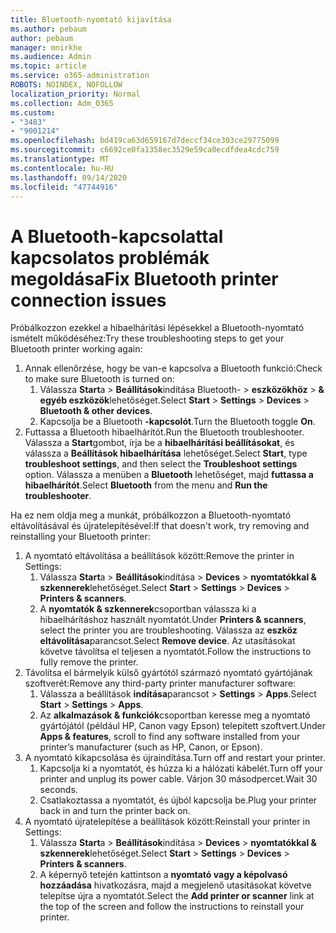 ```yaml
---
title: Bluetooth-nyomtató kijavítása
ms.author: pebaum
author: pebaum
manager: mnirkhe
ms.audience: Admin
ms.topic: article
ms.service: o365-administration
ROBOTS: NOINDEX, NOFOLLOW
localization_priority: Normal
ms.collection: Adm_O365
ms.custom:
- "3483"
- "9001214"
ms.openlocfilehash: bd419ca63d659167d7deccf34ce303ce29775099
ms.sourcegitcommit: c6692ce0fa1358ec3529e59ca0ecdfdea4cdc759
ms.translationtype: MT
ms.contentlocale: hu-HU
ms.lasthandoff: 09/14/2020
ms.locfileid: "47744916"
---
```

# <a name="fix-bluetooth-printer-connection-issues"></a><span data-ttu-id="c2b98-102">A Bluetooth-kapcsolattal kapcsolatos problémák megoldása</span><span class="sxs-lookup"><span data-stu-id="c2b98-102">Fix Bluetooth printer connection issues</span></span>

<span data-ttu-id="c2b98-103">Próbálkozzon ezekkel a hibaelhárítási lépésekkel a Bluetooth-nyomtató ismételt működéséhez:</span><span class="sxs-lookup"><span data-stu-id="c2b98-103">Try these troubleshooting steps to get your Bluetooth printer working again:</span></span>


1. <span data-ttu-id="c2b98-104">Annak ellenőrzése, hogy be van-e kapcsolva a Bluetooth funkció:</span><span class="sxs-lookup"><span data-stu-id="c2b98-104">Check to make sure Bluetooth is turned on:</span></span>
    1. <span data-ttu-id="c2b98-105">Válassza **Start**a  >  **Beállítások**indítása Bluetooth-  >  **eszközökhöz**  >  **& egyéb eszközök**lehetőséget.</span><span class="sxs-lookup"><span data-stu-id="c2b98-105">Select **Start** > **Settings** > **Devices** > **Bluetooth & other devices**.</span></span>
    2. <span data-ttu-id="c2b98-106">Kapcsolja be a Bluetooth **-kapcsolót**.</span><span class="sxs-lookup"><span data-stu-id="c2b98-106">Turn the Bluetooth toggle **On**.</span></span>
2. <span data-ttu-id="c2b98-107">Futtassa a Bluetooth hibaelhárítót.</span><span class="sxs-lookup"><span data-stu-id="c2b98-107">Run the Bluetooth troubleshooter.</span></span> <br>
    <span data-ttu-id="c2b98-108">Válassza a **Start**gombot, írja be a **hibaelhárítási beállításokat**, és válassza a **Beállítások hibaelhárítása** lehetőséget.</span><span class="sxs-lookup"><span data-stu-id="c2b98-108">Select **Start**, type **troubleshoot settings**, and then select the **Troubleshoot settings** option.</span></span> <span data-ttu-id="c2b98-109">Válassza a menüben a **Bluetooth** lehetőséget, majd **futtassa a hibaelhárítót**.</span><span class="sxs-lookup"><span data-stu-id="c2b98-109">Select **Bluetooth** from the menu and **Run the troubleshooter**.</span></span>

<span data-ttu-id="c2b98-110">Ha ez nem oldja meg a munkát, próbálkozzon a Bluetooth-nyomtató eltávolításával és újratelepítésével:</span><span class="sxs-lookup"><span data-stu-id="c2b98-110">If that doesn't work, try removing and reinstalling your Bluetooth printer:</span></span>

1. <span data-ttu-id="c2b98-111">A nyomtató eltávolítása a beállítások között:</span><span class="sxs-lookup"><span data-stu-id="c2b98-111">Remove the printer in Settings:</span></span>
    1. <span data-ttu-id="c2b98-112">Válassza **Start**a  >  **Beállítások**indítása  >  **Devices**  >  **nyomtatókkal & szkennerek**lehetőséget.</span><span class="sxs-lookup"><span data-stu-id="c2b98-112">Select **Start** > **Settings** > **Devices** > **Printers & scanners**.</span></span>
    2. <span data-ttu-id="c2b98-113">A **nyomtatók & szkennerek**csoportban válassza ki a hibaelhárításhoz használt nyomtatót.</span><span class="sxs-lookup"><span data-stu-id="c2b98-113">Under **Printers & scanners**, select the printer you are troubleshooting.</span></span> <span data-ttu-id="c2b98-114">Válassza az **eszköz eltávolítása**parancsot.</span><span class="sxs-lookup"><span data-stu-id="c2b98-114">Select **Remove device**.</span></span> <span data-ttu-id="c2b98-115">Az utasításokat követve távolítsa el teljesen a nyomtatót.</span><span class="sxs-lookup"><span data-stu-id="c2b98-115">Follow the instructions to fully remove the printer.</span></span>
2. <span data-ttu-id="c2b98-116">Távolítsa el bármelyik külső gyártótól származó nyomtató gyártójának szoftverét:</span><span class="sxs-lookup"><span data-stu-id="c2b98-116">Remove any third-party printer manufacturer software:</span></span>
    1. <span data-ttu-id="c2b98-117">Válassza a beállítások **indítása**parancsot  >  **Settings**  >  **Apps**.</span><span class="sxs-lookup"><span data-stu-id="c2b98-117">Select **Start** > **Settings** > **Apps**.</span></span>
    2. <span data-ttu-id="c2b98-118">Az **alkalmazások & funkciók**csoportban keresse meg a nyomtató gyártójától (például HP, Canon vagy Epson) telepített szoftvert.</span><span class="sxs-lookup"><span data-stu-id="c2b98-118">Under **Apps & features**, scroll to find any software installed from your printer’s manufacturer (such as HP, Canon, or Epson).</span></span>
3. <span data-ttu-id="c2b98-119">A nyomtató kikapcsolása és újraindítása.</span><span class="sxs-lookup"><span data-stu-id="c2b98-119">Turn off and restart your printer.</span></span>
   1. <span data-ttu-id="c2b98-120">Kapcsolja ki a nyomtatót, és húzza ki a hálózati kábelét.</span><span class="sxs-lookup"><span data-stu-id="c2b98-120">Turn off your printer and unplug its power cable.</span></span> <span data-ttu-id="c2b98-121">Várjon 30 másodpercet.</span><span class="sxs-lookup"><span data-stu-id="c2b98-121">Wait 30 seconds.</span></span> 
   2. <span data-ttu-id="c2b98-122">Csatlakoztassa a nyomtatót, és újból kapcsolja be.</span><span class="sxs-lookup"><span data-stu-id="c2b98-122">Plug your printer back in and turn the printer back on.</span></span>
4. <span data-ttu-id="c2b98-123">A nyomtató újratelepítése a beállítások között:</span><span class="sxs-lookup"><span data-stu-id="c2b98-123">Reinstall your printer in Settings:</span></span>
    1. <span data-ttu-id="c2b98-124">Válassza **Start**a  >  **Beállítások**indítása  >  **Devices**  >  **nyomtatókkal & szkennerek**lehetőséget.</span><span class="sxs-lookup"><span data-stu-id="c2b98-124">Select **Start** > **Settings** > **Devices** > **Printers & scanners**.</span></span>
    2. <span data-ttu-id="c2b98-125">A képernyő tetején kattintson a **nyomtató vagy a képolvasó hozzáadása** hivatkozásra, majd a megjelenő utasításokat követve telepítse újra a nyomtatót.</span><span class="sxs-lookup"><span data-stu-id="c2b98-125">Select the **Add printer or scanner** link at the top of the screen and follow the instructions to reinstall your printer.</span></span>
